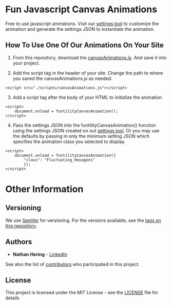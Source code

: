 # Fun Javascript Canvas Animations

Free to use javascript animations. Visit our [settings tool](http://javascriptanimations.funtility.com) to customize the animation and generate the settings JSON to instantiate the animation.

## How To Use One Of Our Animations On Your Site

1. From this repository, download the [canvasAnimations.js](https://github.com/funtility/JavascriptCanvasAnimations/tree/master/scripts). And save it into your project.

2. Add the script tag in the header of your site. Change the path to where you saved the canvasAnimations.js as needed.

```
<script src="./scripts/canvasAnimations.js"></script>
```

3. Add a script tag after the body of your HTML to initialize the animation

```
<script>
    document.onload = funtilityCanvasAnimation();
</script>
```

4. Pass the settings JSON into the funtilityCanvasAnimation() function using the settings JSON created on out [settings tool]((http://javascriptanimations.funtility.com)). Or you may use the defaults by passing in only the minimum setting JSON which specifies the animation class you selected to display.

```
<script>
    document.onload = funtilityCanvasAnimation({
        "class": "Fluctuating_Hexagons"
        });
</script>
```


# Other Information

## Versioning

We use [SemVer](http://semver.org/) for versioning. For the versions available, see the [tags on this repository](https://github.com/funtility/JavascriptCanvasAnimations/tags). 

## Authors

* **Nathan Hering** - [LinkedIn](https://www.linkedin.com/in/nathanhering/)

See also the list of [contributors](https://github.com/funtility/AnimatedBackgrounds/contributors) who participated in this project.

## License

This project is licensed under the MIT License - see the [LICENSE](LICENSE) file for details
